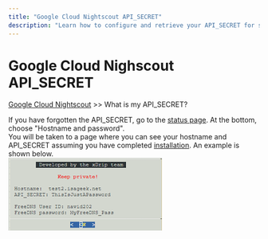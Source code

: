 ```yaml
---
title: "Google Cloud Nightscout API_SECRET"
description: "Learn how to configure and retrieve your API_SECRET for secure REST API access in Google Cloud Nightscout."
---
```


# Google Cloud Nighscout API_SECRET
[Google Cloud Nightscout](../) >> What is my API_SECRET?  
  
If you have forgotten the API_SECRET, go to the [status page](./Status.md).  At the bottom, choose "Hostname and password".  
You will be taken to a page where you can see your hostname and API_SECRET assuming you have completed [installation](./GoogleCloud.md).  An example is shown below.  
![Hostname](./images/Hostname.png)  
  
  
